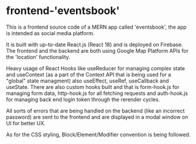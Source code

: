 
# frontend-'eventsbook'

This is a frontend source code of a MERN app called 'eventsbook', the app is intended as social media platform.

It is built with up-to-date React.js (React 18) and is deployed on Firebase. The frontend and the backend are both using Google Map Platform APIs for the 'location' functionality.

Heavy usage of React Hooks like useReducer for managing complex state and useContext (as a part of the Context API that is being used for a "global" state managment) also useEffect, useRef, useCallback and useState. There are also custom hooks built and that is form-hook.js for managing form data, http-hook.js for all fetching requests and auth-hook.js for managing back end login token through the rerender cycles.

All sorts of errors that are being handled on the backend  (like an incorrect password) are sent to the frontend and are displayed in a modal window on UI for better UX.

As for the CSS styling, Block/Element/Modifier convention is being followed.





